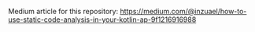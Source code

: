 Medium article for this repository: https://medium.com/@inzuael/how-to-use-static-code-analysis-in-your-kotlin-ap-9f1216916988
